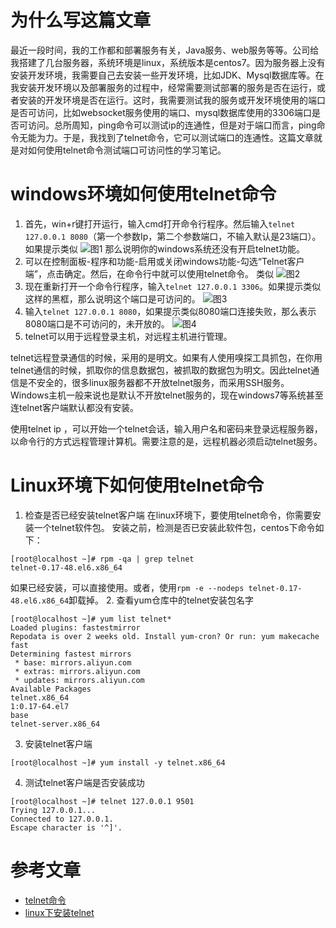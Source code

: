 [pixiv: 019]: # 'https://cdn.jsdelivr.net/gh/starsky1/poi/2019/19.jpg'
# 为什么写这篇文章
最近一段时间，我的工作都和部署服务有关，Java服务、web服务等等。公司给我搭建了几台服务器，系统环境是linux，系统版本是centos7。因为服务器上没有安装开发环境，我需要自己去安装一些开发环境，比如JDK、Mysql数据库等。在我安装开发环境以及部署服务的过程中，经常需要测试部署的服务是否在运行，或者安装的开发环境是否在运行。这时，我需要测试我的服务或开发环境使用的端口是否可访问，比如websocket服务使用的端口、mysql数据库使用的3306端口是否可访问。总所周知，ping命令可以测试ip的连通性，但是对于端口而言，ping命令无能为力。于是，我找到了telnet命令，它可以测试端口的连通性。这篇文章就是对如何使用telnet命令测试端口可访问性的学习笔记。
# windows环境如何使用telnet命令
1. 首先，win+r键打开运行，输入cmd打开命令行程序。然后输入`telnet 127.0.0.1 8080`（第一个参数Ip，第二个参数端口，不输入默认是23端口）。如果提示类似
![图1](https://cdn.jsdelivr.net/gh/starsky1/poi/2019/1802.png)
那么说明你的windows系统还没有开启telnet功能。
2. 可以在控制面板-程序和功能-启用或关闭windows功能-勾选“Telnet客户端”，点击确定。然后，在命令行中就可以使用telnet命令。
类似
![图2](https://cdn.jsdelivr.net/gh/starsky1/poi/2019/1801.png)
3. 现在重新打开一个命令行程序，输入`telnet 127.0.0.1 3306`。如果提示类似这样的黑框，那么说明这个端口是可访问的。
![图3](https://cdn.jsdelivr.net/gh/starsky1/poi/2019/1803.png)
4. 输入`telnet 127.0.0.1 8080`，如果提示类似8080端口连接失败，那么表示8080端口是不可访问的，未开放的。
![图4](https://cdn.jsdelivr.net/gh/starsky1/poi/2019/1804.png)
5. telnet可以用于远程登录主机，对远程主机进行管理。

telnet远程登录通信的时候，采用的是明文。如果有人使用嗅探工具抓包，在你用telnet通信的时候，抓取你的信息数据包，被抓取的数据包为明文。因此telnet通信是不安全的，很多linux服务器都不开放telnet服务，而采用SSH服务。Windows主机一般来说也是默认不开放telnet服务的，现在windows7等系统甚至连telnet客户端默认都没有安装。

使用telnet ip ，可以开始一个telnet会话，输入用户名和密码来登录远程服务器，以命令行的方式远程管理计算机。需要注意的是，远程机器必须启动telnet服务。

# Linux环境下如何使用telnet命令
1. 检查是否已经安装telnet客户端
在linux环境下，要使用telnet命令，你需要安装一个telnet软件包。
安装之前，检测是否已安装此软件包，centos下命令如下：
```
[root@localhost ~]# rpm -qa | grep telnet
telnet-0.17-48.el6.x86_64
```
如果已经安装，可以直接使用。或者，使用`rpm -e --nodeps telnet-0.17-48.el6.x86_64`卸载掉。
2. 查看yum仓库中的telnet安装包名字
```
[root@localhost ~]# yum list telnet* 
Loaded plugins: fastestmirror
Repodata is over 2 weeks old. Install yum-cron? Or run: yum makecache fast
Determining fastest mirrors
 * base: mirrors.aliyun.com
 * extras: mirrors.aliyun.com
 * updates: mirrors.aliyun.com
Available Packages
telnet.x86_64                                                                          1:0.17-64.el7                                                                    base
telnet-server.x86_64
```
3. 安装telnet客户端
```
[root@localhost ~]# yum install -y telnet.x86_64
```
4. 测试telnet客户端是否安装成功
```
[root@localhost ~]# telnet 127.0.0.1 9501
Trying 127.0.0.1...
Connected to 127.0.0.1.
Escape character is '^]'.
```





# 参考文章
- [telnet命令](https://blog.csdn.net/qiushisoftware/article/details/92811763)
- [linux下安装telnet](https://www.jianshu.com/p/47b17927f23a)

